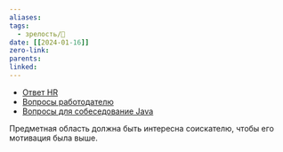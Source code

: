 ```yaml
---
aliases: 
tags:
  - зрелость/🌱
date: [[2024-01-16]]
zero-link: 
parents: 
linked:
---
```

- [Ответ HR](Ответ%20HR.md)
- [Вопросы работодателю](Вопросы%20работодателю.md)
- [Вопросы для собеседование Java](Вопросы%20для%20собеседование%20Java.md)

Предметная область должна быть интересна соискателю, чтобы его мотивация была выше.